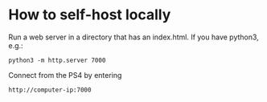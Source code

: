 # How to self-host locally

Run a web server in a directory that has an index.html. If you have python3, e.g.:

    python3 -m http.server 7000

Connect from the PS4 by entering

    http://computer-ip:7000
